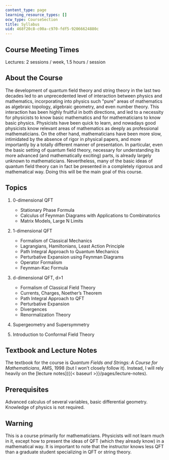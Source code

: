 ```yaml
---
content_type: page
learning_resource_types: []
ocw_type: CourseSection
title: Syllabus
uid: 468f20c8-c00a-c970-fdf5-92066624880c
---
```


Course Meeting Times
--------------------

Lectures: 2 sessions / week, 1.5 hours / session

About the Course
----------------

The development of quantum field theory and string theory in the last two decades led to an unprecedented level of interaction between physics and mathematics, incorporating into physics such "pure" areas of mathematics as algebraic topology, algebraic geometry, and even number theory. This interaction has been highly fruitful in both directions, and led to a necessity for physicists to know basic mathematics and for mathematicians to know basic physics. Physicists have been quick to learn, and nowadays good physicists know relevant areas of mathematics as deeply as professional mathematicians. On the other hand, mathematicians have been more slow, intimidated by the absence of rigor in physical papers, and more importantly by a totally different manner of presentation. In particular, even the basic setting of quantum field theory, necessary for understanding its more advanced (and mathematically exciting) parts, is already largely unknown to mathematicians. Nevertheless, many of the basic ideas of quantum field theory can in fact be presented in a completely rigorous and mathematical way. Doing this will be the main goal of this course.

Topics
------

1.  0-dimensional QFT
    *   Stationary Phase Formula
    *   Calculus of Feynman Diagrams with Applications to Combinatorics
    *   Matrix Models, Large N Limits  
        
2.  1-dimensional QFT
    *   Formalism of Classical Mechanics
    *   Lagrangians, Hamiltonians, Least Action Principle
    *   Path Integral Approach to Quantum Mechanics
    *   Perturbative Expansion using Feynman Diagrams
    *   Operator Formalism
    *   Feynman-Kac Formula  
        
3.  d-dimensional QFT, d>1
    *   Formalism of Classical Field Theory
    *   Currents, Charges, Noether’s Theorem
    *   Path Integral Approach to QFT
    *   Perturbative Expansion
    *   Divergences
    *   Renormalization Theory  
        
4.  Supergeometry and Supersymmetry  
      
    
5.  Introduction to Conformal Field Theory

Textbook and Lecture Notes
--------------------------

The textbook for the course is _Quantum Fields and Strings: A Course for Mathematicians_, AMS, 1998 (but I won’t closely follow it). Instead, I will rely heavily on the [lecture notes]({{< baseurl >}}/pages/lecture-notes).

Prerequisites
-------------

Advanced calculus of several variables, basic differential geometry. Knowledge of physics is not required.

Warning
-------

This is a course primarily for mathematicians. Physicists will not learn much in it, except how to present the ideas of QFT (which they already know) in a mathematical way. It is important to note that the instructor knows less QFT than a graduate student specializing in QFT or string theory.